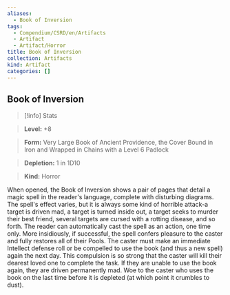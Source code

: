 ```yaml
---
aliases:
  - Book of Inversion
tags:
  - Compendium/CSRD/en/Artifacts
  - Artifact
  - Artifact/Horror
title: Book of Inversion
collection: Artifacts
kind: Artifact
categories: []
---
```

## Book of Inversion    
>[!info] Stats    
> **Level:** +8    
> **Form:** Very Large Book of Ancient Providence, the Cover Bound in Iron and Wrapped in Chains with a Level 6 Padlock    
> **Depletion:** 1 in 1D10    
> **Kind:** Horror  
    
When opened, the Book of Inversion shows a pair of pages that detail a magic spell in the reader's language, complete with disturbing diagrams. The spell's effect varies, but it is always some kind of horrible attack-a target is driven mad, a target is turned inside out, a target seeks to murder their best friend, several targets are cursed with a rotting disease, and so forth. The reader can automatically cast the spell as an action, one time only. More insidiously, if successful, the spell confers pleasure to the caster and fully restores all of their Pools. The caster must make an immediate Intellect defense roll or be compelled to use the book (and thus a new spell) again the next day. This compulsion is so strong that the caster will kill their dearest loved one to complete the task. If they are unable to use the book again, they are driven permanently mad. Woe to the caster who uses the book on the last time before it is depleted (at which point it crumbles to dust).